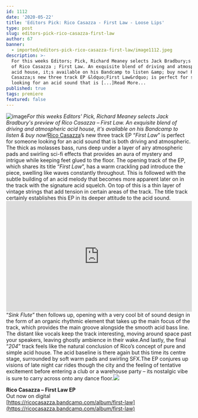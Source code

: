 ```yaml
---
id: 1112
date: '2020-05-22'
title: 'Editors Pick: Rico Casazza - First Law - Loose Lips'
type: post
slug: editors-pick-rico-casazza-first-law
author: 67
banner:
  - imported/editors-pick-rico-casazza-first-law/image1112.jpeg
description: >-
  For this weeks Editors; Pick, Richard Meaney selects Jack Bradbury;s preview
  of Rico Casazza ; First Law. An exquisite blend of driving and atmospheric
  acid house, it;s available on his Bandcamp to listen &amp; buy now! Rico
  Casazza;s new three track EP &ldquo;First Law&rdquo; is perfect for someone
  looking for an acid sound that is [...]Read More...
published: true
tags: premiere
featured: false
---
```

![image](../imported/editors-pick-rico-casazza-first-law/image1112.jpeg)_For this weeks Editors' Pick, Richard Meaney selects Jack Bradbury's preview of Rico Casazza – First Law. An exquisite blend of driving and atmospheric acid house, it's available on his Bandcamp to listen & buy now!_[Rico Casazza](https://www.residentadvisor.net/dj/ricocasazza)’s new three track EP “_First Law_” is perfect for someone looking for an acid sound that is both driving and atmospheric. The thick as molasses bass, runs deep under a layer of airy atmospheric pads and swirling sci-fi effects that provides an aura of mystery and intrigue while keeping feet glued to the floor. The opening track of the EP, which shares its title “_First Law_”, has a warm crackling pad introduce the piece, swelling like waves constantly throughout. This is followed with the subtle building of an acid melody that becomes more apparent later on in the track with the signature acid squelch. On top of this is a thin layer of vintage strings that add tension in certain areas of the track. The title track certainly establishes this EP in its deeper attitude to the acid sound.<iframe width='100%' height='300' scrolling='no' frameborder='no' allow='autoplay' src='https://w.soundcloud.com/player/?url=https%3A//api.soundcloud.com/tracks/816856225&color=%23ff5500&auto_play=false&hide_related=true&show_comments=true&show_user=true&show_reposts=false&show_teaser=false'></iframe>“_Sink Flute_” then follows up, opening with a very cool bit of sound design in the form of an organic rhythmic element that takes up the main focus of the track, which provides the main groove alongside the smooth acid bass line. The distant like vocals keep the track interesting, moving around space past your speakers, leaving ghostly ambience in their wake.And lastly, the final “_204_” track feels like the natural conclusion of Rico’s concept of pure and simple acid house. The acid baseline is there again but this time its centre stage, surrounded by soft warm pads and swirling SFX.The EP conjures up visions of late night car rides though the city and the feeling of tentative excitement before entering a club or a warehouse party – its nostalgic vibe is sure to carry across onto any dance floor.![](/wp-content/uploads/live/img/wysiwyg/5eb5b44b07bf4.jpg)

**Rico Casazza – First Law EP**  
Out now on digital  
[](https://ricocasazza.bandcamp.com/album/first-law)[https://ricocasazza.bandcamp.com/album/first-law](https://ricocasazza.bandcamp.com/album/first-law)